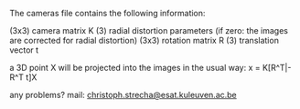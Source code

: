 The cameras file contains the following information:

(3x3) camera matrix K
(3)   radial distortion parameters (if zero: the images are corrected for radial distortion)
(3x3) rotation matrix R
(3)   translation vector t

a 3D point X will be projected into the images in the usual way:
x = K[R^T|-R^T t]X

any problems? mail:
christoph.strecha@esat.kuleuven.ac.be

